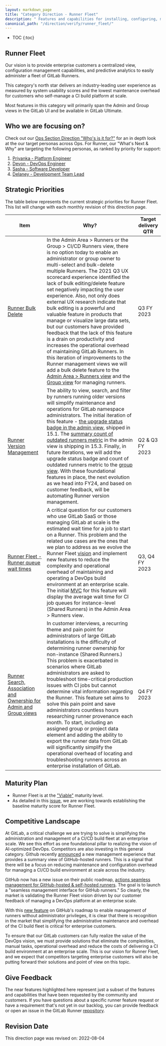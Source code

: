 ```yaml
---
layout: markdown_page
title: "Category Direction - Runner Fleet"
description: " Features and capabilities for installing, configuring, managing and monitoring a fleet of GitLab Runners."
canonical_path: "/direction/verify/runner_fleet/"
---
```


- TOC
  {:toc}

## Runner Fleet

Our vision is to provide enterprise customers a centralized view, configuration management capabilities, and predictive analytics to easily administer a fleet of GitLab Runners.

This category's north star delivers an industry-leading user experience as measured by system usability scores and the lowest maintenance overhead for customers who self-manage a CI build platform at scale.

Most features in this category will primarily span the Admin and Group views in the GitLab UI and be available in GitLab Ultimate.

## Who we are focusing on?

Check out our [Ops Section Direction "Who's is it for?"](/direction/ops/#who-is-it-for) for an in depth look at the our target personas across Ops. For Runner, our "What's Next & Why" are targeting the following personas, as ranked by priority for support:

1. [Priyanka - Platform Engineer](/handbook/product/personas/#priyanka-platform-engineer)
2. [Devon - DevOps Engineer](/handbook/product/personas/#devon-devops-engineer)
3. [Sasha - Software Developer](/handbook/product/personas/#sasha-software-developer)
4. [Delaney - Development Team Lead](/handbook/product/personas/#delaney-development-team-lead)

## Strategic Priorities

The table below represents the current strategic priorities for Runner Fleet. This list will change with each monthly revision of this direction page.

|Item|Why?| Target delivery QTR |
|----------|----------------|---------------------|
|[Runner Bulk Delete](https://gitlab.com/groups/gitlab-org/-/epics/8144)|In the Admin Area > Runners or the Group > CI/CD Runners view, there is no option today to enable an administrator or group owner to multi-select and bulk-delete multiple Runners. The 2021 Q3 UX scorecard experience identified the lack of bulk editing/delete feature set negatively impacting the user experience. Also, not only does external UX research indicate that bulk editing is a powerful and valuable feature in products that manage or visualize large data sets, but our customers have provided feedback that the lack of this feature is a drain on productivity and increases the operational overhead of maintaining GitLab Runners. In this iteration of improvements to the Runner management views we will add a bulk delete feature to the [Admin Area > Runners view](https://gitlab.com/gitlab-org/gitlab/-/issues/339525) and the [Group view](https://gitlab.com/gitlab-org/gitlab/-/issues/361721) for managing runners.| Q3 FY 2023              |
|[Runner Version Management](https://gitlab.com/groups/gitlab-org/-/epics/8145)|The ability to view, search, and filter by runners running older versions will simplify maintenance and operations for GitLab namespace administrators. The initial iteration of this feature - [the upgrade status badge in the admin view](https://gitlab.com/gitlab-org/gitlab/-/issues/22224), shipped in 15.1. The [summary count of outdated runners metric](https://gitlab.com/gitlab-org/gitlab/-/issues/365078) in the admin view is shipping in 15.3. Finally, in future iterations, we will add the upgrade status badge and count of outdated runners metric to the [group view](https://gitlab.com/gitlab-org/gitlab/-/issues/363614). With these foundational features in place, the next evolution as we head into FY24, and based on customer feedback, will be automating Runner version management.|Q2 & Q3 FY 2023|
|[Runner Fleet - Runner queue wait times](https://gitlab.com/groups/gitlab-org/-/epics/5667)| A critical question for our customers who use GitLab SaaS or those managing GitLab at scale is the estimated wait time for a job to start on a Runner. This problem and the related use cases are the ones that we plan to address as we evolve the Runner Fleet [vision](https://gitlab.com/gitlab-org/gitlab/-/issues/345594/) and implement new features to reduce the complexity and operational overhead of maintaining and operating a DevOps build environment at an enterprise scale. The initial [MVC](https://gitlab.com/gitlab-org/gitlab/-/issues/335102) for this feature will display the average wait time for CI job queues for instance-level (Shared Runners) in the Admin Area > Runners view.|Q3, Q4 FY 2023|  
|[Runner Search, Association and Ownership for Admin and Group views](https://gitlab.com/groups/gitlab-org/-/epics/7181)|In customer interviews, a recurring theme and pain point for administrators of large GitLab installations is the difficulty of determining runner ownership for non-instance (Shared Runners.) This problem is exacerbated in scenarios where GitLab administrators are asked to troubleshoot time-critical production issues with CI jobs but cannot determine vital information regarding the Runner. This feature set aims to solve this pain point and save administrators countless hours researching runner provenance each month. To start, including an assigned group or project data element and adding the ability to export the runner data from GitLab will significantly simplify the operational overhead of locating and troubleshooting runners across an enterprise installation of GitLab.| Q4 FY 2023         |


## Maturity Plan

- Runner Fleet is at the ["Viable"](/direction/maturity/) maturity level.
- As detailed in this [issue](https://gitlab.com/gitlab-org/gitlab-design/-/issues/1995), we are working towards establishing the baseline maturity score for Runner Fleet.

## Competitive Landscape

At GitLab, a critical challenge we are trying to solve is simplifying the administration and management of a CI/CD build fleet at an enterprise scale. We see this effort as one foundational pillar to realizing the vision of AI-optimized DevOps. Competitors are also investing in this general category. Github recently [announced](https://github.blog/2022-02-23-new-way-understand-github-hosted-runner-capacity/) a new management experience that provides a summary view of GitHub-hosted runners. This is a signal that there will be a focus on reducing maintenance and configuration overhead for managing a CI/CD build environment at scale across the industry.

GitHub now has a new issue on their public roadmap, [actions seamless management for GitHub-hosted & self-hosted runners](https://github.com/github/roadmap/issues/504). The goal is to launch a "seamless management interface for GitHub runners." So clearly, the market is validating the Runner Fleet vision driven by our customer feedback of managing a DevOps platform at an enterprise scale.

With this [new feature](https://github.com/github/roadmap/issues/503) on GitHub's roadmap to enable management of runners without administrator privileges, it is clear that there is recognition in the market that simplifying the administrative maintenance and overhead of the CI build fleet is critical for enterprise customers.

To ensure that our GitLab customers can fully realize the value of the DevOps vision, we must provide solutions that eliminate the complexities, manual tasks, operational overhead and reduce the costs of delivering a CI build environment at an enterprise scale. This is our vision for Runner Fleet, and we expect that competitors targeting enterprise customers will also be putting forward their solutions and point of view on this topic.

## Give Feedback

The near features highlighted here represent just a subset of the features and capabilities that have been requested by the community and customers. If you have questions about a specific runner feature request or have a requirement that's not yet in our backlog, you can provide feedback or open an issue in the GitLab Runner [repository](https://gitlab.com/gitlab-org/gitlab-runner/-/issues).

## Revision Date

This direction page was revised on: 2022-08-04
